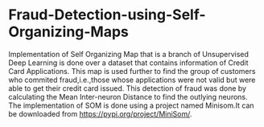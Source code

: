 # Fraud-Detection-using-Self-Organizing-Maps
Implementation of Self Organizing Map that is a branch of Unsupervised Deep Learning is done over a dataset that contains information of Credit Card Applications.
This map is used further to find the group of customers who commited fraud,i.e.,those whose applications were not valid but were able to get their credit card issued.
This detection of fraud was done by calculating the Mean Inter-neuron Distance to find the outlying neurons.
The implementation of SOM is done using a project named Minisom.It can be downloaded from https://pypi.org/project/MiniSom/.
